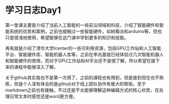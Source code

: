 # 学习日志Day1

第一堂课主要是介绍了当前人工智能的一些前沿领域和科技，介绍了智能硬件和智能系统的优势和案例，之前也接触过一些智能硬件，如树莓派和arduino等，但也只是很浅地使用，希望能够在这门课中学到更多的知识和技能。

再有就是介绍了清华大学Icenter的一些可利用资源，包括GPU工作站和人工智能平台、智能硬件库、智能机器人库等，之前在李兆基就已经体验过几次智能机器人和智能硬件的使用，而对于GPU工作站和AI平台还不是很了解，所以希望在接下来的课程中能够深入了解。

关于github其实我也不是第一次用了，之前的课程也有用到，但是直到现在也不熟练，但是个人深有体会的是github对于线上团队协作有极大的帮助，至于markdown之前也有接触，不过还是不太能够理解这种编辑方式的核心优势，在处理日常文本时感觉还是word更方便。

